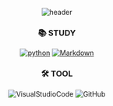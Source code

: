

<!--
**sodamjeong/sodamjeong** is a ✨ _special_ ✨ repository because its `README.md` (this file) appears on your GitHub profile.

Here are some ideas to get you started:

- 🔭 I’m currently working on ...
- 🌱 I’m currently learning ...
- 👯 I’m looking to collaborate on ...
- 🤔 I’m looking for help with ...
- 💬 Ask me about ...
- 📫 How to reach me: ...
- 😄 Pronouns: ...
- ⚡ Fun fact: ...
-->
<div align=center> 
  
![header](https://capsule-render.vercel.app/api?type=soft&customColorList=0,2,2,5,30&height=100&section=header&text=✨DAMI'S%20CODEWORLD✨&fontSize=55&animation=twinkling&fontColor=4C4C4C)

<div align=center><h3>📚 STUDY</h3></div>                                                    

<div align=center>
  
[![python](https://img.shields.io/badge/Python-3776AB?style=flat-square&logo=Python&logoColor=black)](github.com/sodamjeong/TIL)
[![Markdown](https://img.shields.io/badge/Markdown-000000?style=flat-square&logo=Markdown&logoColor=White)](github.com/sodamjeong/TIL)
  
  <div align=center><h3>🛠 TOOL</h3></div>                                                    

 ![VisualStudioCode](https://img.shields.io/badge/VisualStudioCode-007ACC?style=flat-square&logo=VisualStudioCode&logoColor=White)
 ![GitHub](https://img.shields.io/badge/GitHub-181717?style=flat-square&logo=GitHub&logoColor=White)
